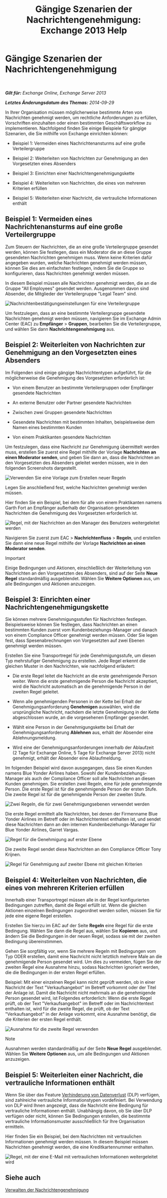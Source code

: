 ﻿---
title: 'Gängige Szenarien der Nachrichtengenehmigung: Exchange 2013 Help'
TOCTitle: Gängige Szenarien der Nachrichtengenehmigung
ms:assetid: 5c13a07e-c21d-4502-a9f9-fb801197e1dd
ms:mtpsurl: https://technet.microsoft.com/de-de/library/Dd298007(v=EXCHG.150)
ms:contentKeyID: 50475725
ms.date: 04/24/2018
mtps_version: v=EXCHG.150
ms.translationtype: HT
---

# Gängige Szenarien der Nachrichtengenehmigung

 

_**Gilt für:** Exchange Online, Exchange Server 2013_

_**Letztes Änderungsdatum des Themas:** 2014-09-29_

In Ihrer Organisation müssen möglicherweise bestimmte Arten von Nachrichten genehmigt werden, um rechtliche Anforderungen zu erfüllen, Vorschriften einzuhalten oder einen bestimmten Geschäftsworkflow zu implementieren. Nachfolgend finden Sie einige Beispiele für gängige Szenarien, die Sie mithilfe von Exchange einrichten können:

  - Beispiel 1: Vermeiden eines Nachrichtenansturms auf eine große Verteilergruppe

  - Beispiel 2: Weiterleiten von Nachrichten zur Genehmigung an den Vorgesetzten eines Absenders

  - Beispiel 3: Einrichten einer Nachrichtengenehmigungskette

  - Beispiel 4: Weiterleiten von Nachrichten, die eines von mehreren Kriterien erfüllen

  - Beispiel 5: Weiterleiten einer Nachricht, die vertrauliche Informationen enthält

## Beispiel 1: Vermeiden eines Nachrichtenansturms auf eine große Verteilergruppe

Zum Steuern der Nachrichten, die an eine große Verteilergruppe gesendet werden, können Sie festlegen, dass ein Moderator die an diese Gruppe gesendeten Nachrichten genehmigen muss. Wenn keine Kriterien dafür angegeben wurden, welche Nachrichten genehmigt werden müssen, können Sie dies am einfachsten festlegen, indem Sie die Gruppe so konfigurieren, dass Nachrichten genehmigt werden müssen.

In diesem Beispiel müssen alle Nachrichten genehmigt werden, die an die Gruppe "All Employees" gesendet werden. Ausgenommen davon sind Absender, die Mitglieder der Verteilergruppe "Legal Team" sind.

![Nachrichtenbestätigungseinstellungen für eine Verteilergruppe](images/Dd298007.77721509-93f9-4a90-8d77-986db2b0acf4(EXCHG.150).png "Nachrichtenbestätigungseinstellungen für eine Verteilergruppe")

Um festzulegen, dass an eine bestimmte Verteilergruppe gesendete Nachrichten genehmigt werden müssen, navigieren Sie im Exchange Admin Center (EAC) zu **Empfänger** \> **Gruppen**, bearbeiten Sie die Verteilergruppe, und wählen Sie dann **Nachrichtengenehmigung** aus.

## Beispiel 2: Weiterleiten von Nachrichten zur Genehmigung an den Vorgesetzten eines Absenders

Im Folgenden sind einige gängige Nachrichtentypen aufgeführt, für die möglicherweise die Genehmigung des Vorgesetzten erforderlich ist:

  - Von einem Benutzer an bestimmte Verteilergruppen oder Empfänger gesendete Nachrichten

  - An externe Benutzer oder Partner gesendete Nachrichten

  - Zwischen zwei Gruppen gesendete Nachrichten

  - Gesendete Nachrichten mit bestimmten Inhalten, beispielsweise dem Namen eines bestimmten Kunden

  - Von einem Praktikanten gesendete Nachrichten

Um festzulegen, dass eine Nachricht zur Genehmigung übermittelt werden muss, erstellen Sie zuerst eine Regel mithilfe der Vorlage **Nachrichten an einen Moderator senden**, und geben Sie dann an, dass die Nachrichten an den Vorgesetzten des Absenders geleitet werden müssen, wie in den folgenden Screenshots dargestellt.

![Verwenden Sie eine Vorlage zum Erstellen neuer Regeln](images/Dd298007.051a5653-1a09-4db4-908f-48b56cc8d13f(EXCHG.150).png "Verwenden Sie eine Vorlage zum Erstellen neuer Regeln")

Legen Sie anschließend fest, welche Nachrichten genehmigt werden müssen.

Hier finden Sie ein Beispiel, bei dem für alle von einem Praktikanten namens Garth Fort an Empfänger außerhalb der Organisation gesendeten Nachrichten die Genehmigung des Vorgesetzten erforderlich ist.

![Regel, mit der Nachrichten an den Manager des Benutzers weitergeleitet werden](images/Dd298007.7f94c22e-b5ba-45a3-9ccd-31996b6c863a(EXCHG.150).png "Regel, mit der Nachrichten an den Manager des Benutzers weitergeleitet werden")

Navigieren Sie zuerst zum EAC \> **Nachrichtenfluss** \> **Regeln**, und erstellen Sie dann eine neue Regel mithilfe der Vorlage **Nachrichten an einen Moderator senden**.


> [!IMPORTANT]
> Einige Bedingungen und Aktionen, einschließlich der Weiterleitung von Nachrichten an den Vorgesetzten des Absenders, sind auf der Seite <STRONG>Neue Regel</STRONG> standardmäßig ausgeblendet. Wählen Sie <STRONG>Weitere Optionen</STRONG> aus, um alle Bedingungen und Aktionen anzuzeigen.



## Beispiel 3: Einrichten einer Nachrichtengenehmigungskette

Sie können mehrere Genehmigungsstufen für Nachrichten festlegen. Beispielsweise können Sie festlegen, dass Nachrichten an einen bestimmten Kunden zuerst vom Kundenbeziehungs-Manager und danach von einem Compliance Officer genehmigt werden müssen. Oder Sie legen fest, dass Spesenabrechnungen von Vorgesetzten auf zwei Ebenen genehmigt werden müssen.

Erstellen Sie eine Transportregel für jede Genehmigungsstufe, um diesen Typ mehrstufiger Genehmigung zu erstellen. Jede Regel erkennt die gleichen Muster in den Nachrichten, wie nachfolgend erläutert:

  - Die erste Regel leitet die Nachricht an die erste genehmigende Person weiter. Wenn die erste genehmigende Person die Nachricht akzeptiert, wird die Nachricht automatisch an die genehmigende Person in der zweiten Regel geleitet.

  - Wenn alle genehmigenden Personen in der Kette bei Erhalt der Genehmigungsanforderung **Genehmigen** auswählen, wird die ursprüngliche Nachricht, nachdem die letzte Genehmigung in der Kette abgeschlossen wurde, an die vorgesehenen Empfänger gesendet.

  - Wählt eine Person in der Genehmigungskette bei Erhalt der Genehmigungsanforderung **Ablehnen** aus, erhält der Absender eine Ablehnungsmeldung.

  - Wird eine der Genehmigungsanforderungen innerhalb der Ablaufzeit (2 Tage für Exchange Online, 5 Tage für Exchange Server 2013) nicht genehmigt, erhält der Absender eine Ablaufmeldung.

Im folgenden Beispiel wird davon ausgegangen, dass Sie einen Kunden namens Blue Yonder Airlines haben. Sowohl der Kundenbeziehungs-Manager als auch der Compliance Officer soll alle Nachrichten an diesen Kunden genehmigen. Sie erstellen zwei Regeln, eine für jede genehmigende Person. Die erste Regel ist für die genehmigende Person der ersten Stufe. Die zweite Regel ist für die genehmigende Person der zweiten Stufe.

![Zwei Regeln, die für zwei Genehmigungsebenen verwendet werden](images/Dd298007.29686c05-eaa0-42b9-86ad-d577f656392c(EXCHG.150).png "Zwei Regeln, die für zwei Genehmigungsebenen verwendet werden")

Die erste Regel ermittelt alle Nachrichten, bei denen der Firmenname Blue Yonder Airlines im Betreff oder im Nachrichtentext enthalten ist, und sendet diese Nachrichten dann an den internen Kundenbeziehungs-Manager für Blue Yonder Airlines, Garret Vargas.

![Regel für die Genehmigung auf erster Ebene](images/Dd298007.e22d1c04-85c5-4227-88e6-b118d5593350(EXCHG.150).png "Regel für die Genehmigung auf erster Ebene")

Die zweite Regel sendet diese Nachrichten an den Compliance Officer Tony Krijnen.

![Regel für Genehmigung auf zweiter Ebene mit gleichen Kriterien](images/Dd298007.5d888786-8e48-4459-ab86-8a4b9a016d58(EXCHG.150).png "Regel für Genehmigung auf zweiter Ebene mit gleichen Kriterien")

## Beispiel 4: Weiterleiten von Nachrichten, die eines von mehreren Kriterien erfüllen

Innerhalb einer Transportregel müssen alle in der Regel konfigurierten Bedingungen zutreffen, damit die Regel erfüllt ist. Wenn die gleichen Aktionen einzelnen Bedingungen zugeordnet werden sollen, müssen Sie für jede eine eigene Regel erstellen.

Erstellen Sie hierzu im EAC auf der Seite **Regeln** eine Regel für die erste Bedingung. Wählen Sie dann die Regel aus, wählen Sie **Kopieren** aus, und ändern Sie die Bedingungen in der neuen Regel, sodass sie mit der zweiten Bedingung übereinstimmen.

Gehen Sie sorgfältig vor, wenn Sie mehrere Regeln mit Bedingungen vom Typ ODER erstellen, damit eine Nachricht nicht letztlich mehrere Male an die genehmigende Person gesendet wird. Um dies zu vermeiden, fügen Sie der zweiten Regel eine Ausnahme hinzu, sodass Nachrichten ignoriert werden, die die Bedingungen in der ersten Regel erfüllen.

Beispiel: Mit einer einzelnen Regel kann nicht geprüft werden, ob in einer Nachricht der Text "Verkaufsangebot" im Betreff vorkommt oder der Titel der Anlage ist. Damit die Nachricht nicht mehrmals an die genehmigende Person gesendet wird, ist Folgendes erforderlich: Wenn die erste Regel prüft, ob der Text "Verkaufsangebot" im Betreff oder im Nachrichtentext enthalten ist, wird für die zweite Regel, die prüft, ob der Text "Verkaufsangebot" in der Anlage vorkommt, eine Ausnahme benötigt, die die Kriterien der ersten Regel enthält.

![Ausnahme für die zweite Regel verwenden](images/Dd298007.c39bbdcf-c619-4f84-8922-114ad1da824d(EXCHG.150).png "Ausnahme für die zweite Regel verwenden")


> [!NOTE]
> Ausnahmen werden standardmäßig auf der Seite <STRONG>Neue Regel</STRONG> ausgeblendet. Wählen Sie <STRONG>Weitere Optionen</STRONG> aus, um alle Bedingungen und Aktionen anzuzeigen.



## Beispiel 5: Weiterleiten einer Nachricht, die vertrauliche Informationen enthält

Wenn Sie über das Feature [Verhinderung von Datenverlust](https://technet.microsoft.com/de-de/library/JJ150527(v=EXCHG.150)) (DLP) verfügen, sind zahlreiche vertrauliche Informationstypen vordefiniert. Bei Verwendung von DLP wird Ihnen angezeigt, dass die Nachricht eine Bedingung für vertrauliche Informationen enthält. Unabhängig davon, ob Sie über DLP verfügen oder nicht, können Sie Bedingungen erstellen, die bestimmte vertrauliche Informationsmuster ausschließlich für Ihre Organisation ermitteln.

Hier finden Sie ein Beispiel, bei dem Nachrichten mit vertraulichen Informationen genehmigt werden müssen. In diesem Beispiel müssen Nachrichten genehmigt werden, die eine Kreditkartennummer enthalten.

![Regel, mit der eine E-Mail mit vertraulichen Informationen weitergeleitet wird](images/Dd298007.7ec1ca74-5d20-42ea-a9ee-3a8b25beb7df(EXCHG.150).png "Regel, mit der eine E-Mail mit vertraulichen Informationen weitergeleitet wird")

## Siehe auch


[Verwalten der Nachrichtengenehmigung](https://technet.microsoft.com/de-de/library/Dd297936(v=EXCHG.150))

